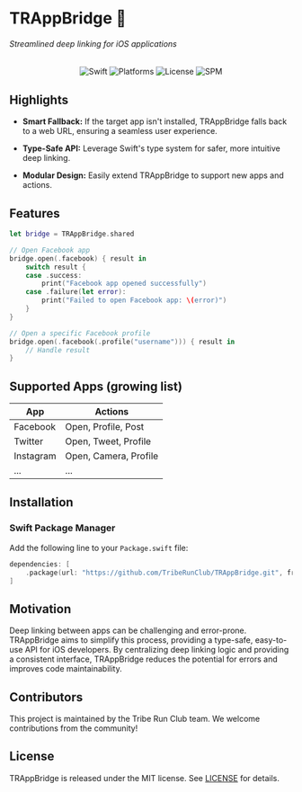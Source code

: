 # TRAppBridge 🌉

###### Streamlined deep linking for iOS applications

<p align="center">
  <img src="https://img.shields.io/badge/Swift-5.5+-orange.svg" alt="Swift">
  <img src="https://img.shields.io/badge/Platforms-iOS-lightgrey.svg" alt="Platforms">
  <img src="https://img.shields.io/badge/License-MIT-green.svg" alt="License">
  <img src="https://img.shields.io/badge/Swift%20Package%20Manager-compatible-brightgreen.svg" alt="SPM">
</p>

## Highlights

+ __Smart Fallback:__
If the target app isn't installed, TRAppBridge falls back to a web URL, ensuring a seamless user experience.

+ __Type-Safe API:__
Leverage Swift's type system for safer, more intuitive deep linking.

+ __Modular Design:__
Easily extend TRAppBridge to support new apps and actions.

## Features

```swift
let bridge = TRAppBridge.shared

// Open Facebook app
bridge.open(.facebook) { result in
    switch result {
    case .success:
        print("Facebook app opened successfully")
    case .failure(let error):
        print("Failed to open Facebook app: \(error)")
    }
}

// Open a specific Facebook profile
bridge.open(.facebook(.profile("username"))) { result in
    // Handle result
}
```

## Supported Apps (growing list)

App | Actions
----|--------
Facebook | Open, Profile, Post
Twitter | Open, Tweet, Profile
Instagram | Open, Camera, Profile
... | ...

## Installation

### Swift Package Manager

Add the following line to your `Package.swift` file:

```swift
dependencies: [
    .package(url: "https://github.com/TribeRunClub/TRAppBridge.git", from: "1.0.0")
]
```

## Motivation

Deep linking between apps can be challenging and error-prone. TRAppBridge aims to simplify this process, providing a type-safe, easy-to-use API for iOS developers. By centralizing deep linking logic and providing a consistent interface, TRAppBridge reduces the potential for errors and improves code maintainability.

## Contributors

This project is maintained by the Tribe Run Club team. We welcome contributions from the community!

## License

TRAppBridge is released under the MIT license. See [LICENSE](link-to-license) for details.
